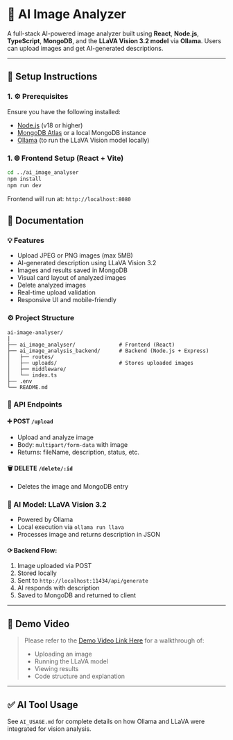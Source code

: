 # 📸 AI Image Analyzer

A full-stack AI-powered image analyzer built using **React**, **Node.js**, **TypeScript**, **MongoDB**, and the **LLaVA Vision 3.2 model** via **Ollama**. Users can upload images and get AI-generated descriptions.

---

## 🔧 Setup Instructions

### 1. ⚙️ Prerequisites

Ensure you have the following installed:

- [Node.js](https://nodejs.org/) (v18 or higher)
- [MongoDB Atlas](https://www.mongodb.com/cloud/atlas) or a local MongoDB instance
- [Ollama](https://ollama.com/) (to run the LLaVA Vision model locally)

### 1. 🌐 Frontend Setup (React + Vite)

```bash
cd ../ai_image_analyser
npm install
npm run dev
```

Frontend will run at: `http://localhost:8080`

## 📄 Documentation

### 💡 Features

- Upload JPEG or PNG images (max 5MB)
- AI-generated description using LLaVA Vision 3.2
- Images and results saved in MongoDB
- Visual card layout of analyzed images
- Delete analyzed images
- Real-time upload validation
- Responsive UI and mobile-friendly

### ⚙️ Project Structure

```
ai-image-analyser/
|
├── ai_image_analyser/              # Frontend (React)
├── ai_image_analysis_backend/      # Backend (Node.js + Express)
│   ├── routes/
│   ├── uploads/                    # Stores uploaded images
│   ├── middleware/
│   └── index.ts
├── .env
└── README.md
```

### 🔌 API Endpoints

#### ➕ POST `/upload`

- Upload and analyze image
- Body: `multipart/form-data` with image
- Returns: fileName, description, status, etc.

#### 🗑 DELETE `/delete/:id`

- Deletes the image and MongoDB entry

### 🧠 AI Model: LLaVA Vision 3.2

- Powered by Ollama
- Local execution via `ollama run llava`
- Processes image and returns description in JSON

#### ⟳ Backend Flow:

1. Image uploaded via POST
2. Stored locally
3. Sent to `http://localhost:11434/api/generate`
4. AI responds with description
5. Saved to MongoDB and returned to client

---

## 🎥 Demo Video

> Please refer to the [Demo Video Link Here](https://drive.google.com/file/d/1TwzQvGfEwj4mbqD4uTlfnQA0hlMVl40f/view?usp=drivesdk) for a walkthrough of:
>
> - Uploading an image
> - Running the LLaVA model
> - Viewing results
> - Code structure and explanation

---

## ✅ AI Tool Usage

See `AI_USAGE.md` for complete details on how Ollama and LLaVA were integrated for vision analysis.
